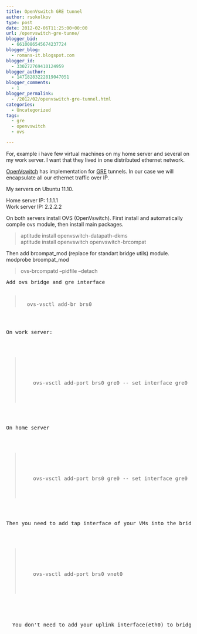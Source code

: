 ```yaml
---
title: OpenVswitch GRE tunnel
author: rsokolkov
type: post
date: 2012-02-06T11:25:00+00:00
url: /openvswitch-gre-tunne/
blogger_bid:
  - 6610086545674237724
blogger_blog:
  - romans-it.blogspot.com
blogger_id:
  - 330272769410124959
blogger_author:
  - 14718283222819047051
blogger_comments:
  - 1
blogger_permalink:
  - /2012/02/openvswitch-gre-tunnel.html
categories:
  - Uncategorized
tags:
  - gre
  - openvswitch
  - ovs

---
```

<div dir="ltr" style="text-align: left;" trbidi="on">
  For, example i have few&nbsp;virtual machines on my home server and several on my work server. I want that they lived in one distributed ethernet network.</p> 
  
  <p>
    <a href="http://openvswitch.org/">OpenVswitch</a> has implementation for <a href="http://en.wikipedia.org/wiki/Generic_Routing_Encapsulation">GRE</a> tunnels. In our case we will encapsulate all our ethernet traffic over IP.
  </p>
  
  <p>
    My servers on Ubuntu 11.10.
  </p>
  
  <p>
    Home server IP: 1.1.1.1<br /> Work server IP: 2.2.2.2
  </p>
  
  <p>
    On both servers install OVS (OpenVswitch). First install and automatically compile ovs module, then install main packages.
  </p>
  
  <blockquote class="tr_bq">
    <p>
      aptitude install openvswitch-datapath-dkms<br /> aptitude install openvswitch openvswitch-brcompat
    </p>
  </blockquote>
  
  <p>
    Then add brcompat_mod (replace for standart bridge utils) module.<br /> modprobe brcompat_mod
  </p>
  
  <blockquote class="tr_bq">
    <p>
      ovs-brcompatd &#8211;pidfile &#8211;detach
    </p>
  </blockquote>
  
  <pre style="text-align: -webkit-auto; white-space: pre-wrap; word-wrap: break-word;">Add ovs bridge and gre interface</pre>
  
  <pre style="text-align: -webkit-auto; word-wrap: break-word;"><blockquote class="tr_bq">
  ovs-vsctl add-br brs0
</blockquote>

<pre style="word-wrap: break-word;">On work server:</pre>


<blockquote class="tr_bq">
  <p>
    ovs-vsctl add-port brs0 gre0 -- set interface gre0 type=gre options:remote_ip=1.1.1.1
  </p>
</blockquote>


<pre style="word-wrap: break-word;">On home server</pre>


<blockquote class="tr_bq">
  <p>
    ovs-vsctl add-port brs0 gre0 -- set interface gre0 type=gre options:remote_ip=2.2.2.2
  </p>
</blockquote>


<pre style="word-wrap: break-word;">Then you need to add tap interface of your VMs into the bridges</pre>


<blockquote class="tr_bq">
  <p>
    ovs-vsctl add-port brs0 vnet0
  </p>
</blockquote>


<p>
  You don't need to add your uplink interface(eth0) to bridge. Now all VMs will live in single network. Note that GRE doesn't encrypt your traffic.&nbsp;
  </div>